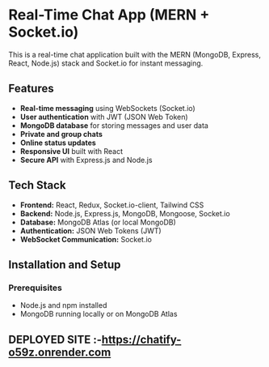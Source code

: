 # Real-Time Chat App (MERN + Socket.io)

This is a real-time chat application built with the MERN (MongoDB, Express, React, Node.js) stack and Socket.io for instant messaging.

## Features

- **Real-time messaging** using WebSockets (Socket.io)
- **User authentication** with JWT (JSON Web Token)
- **MongoDB database** for storing messages and user data
- **Private and group chats**
- **Online status updates**
- **Responsive UI** built with React
- **Secure API** with Express.js and Node.js

## Tech Stack

- **Frontend:** React, Redux, Socket.io-client, Tailwind CSS
- **Backend:** Node.js, Express.js, MongoDB, Mongoose, Socket.io
- **Database:** MongoDB Atlas (or local MongoDB)
- **Authentication:** JSON Web Tokens (JWT)
- **WebSocket Communication:** Socket.io

## Installation and Setup

### Prerequisites
- Node.js and npm installed
- MongoDB running locally or on MongoDB Atlas

## DEPLOYED SITE :-https://chatify-o59z.onrender.com
